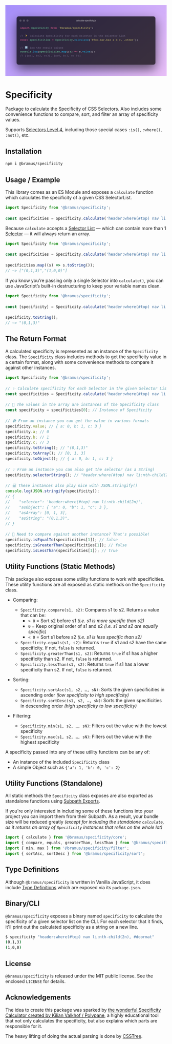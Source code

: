 ![Calculate CSS Specificity](./screenshots/calculate-specificity.png)

# Specificity

Package to calculate the Specificity of CSS Selectors. Also includes some convenience functions to compare, sort, and filter an array of specificity values.

Supports [Selectors Level 4](https://www.w3.org/TR/selectors-4/), including those special cases `:is()`, `:where()`, `:not()`, etc.

## Installation

```bash
npm i @bramus/specificity
```

## Usage / Example

This library comes as an ES Module and exposes a `calculate` function which calculates the specificity of a given CSS SelectorList.

```js
import Specificity from '@bramus/specificity';

const specificities = Specificity.calculate('header:where(#top) nav li:nth-child(2n), #doormat');
```

Because `calculate` accepts a [Selector List](https://www.w3.org/TR/selectors-4/#grouping) — which can contain more than 1 [Selector](https://www.w3.org/TR/selectors-4/#selector) — it will always return an array.

```js
import Specificity from '@bramus/specificity';

const specificities = Specificity.calculate('header:where(#top) nav li:nth-child(2n), #doormat');

specificities.map((s) => s.toString());
// ~> ["(0,1,3)","(1,0,0)"]
```

If you know you’re passing only a single Selector into `calculate()`, you can use JavaScript’s built-in destructuring to keep your variable names clean.

```js
import Specificity from '@bramus/specificity';

const [specificity] = Specificity.calculate('header:where(#top) nav li:nth-child(2n)');

specificity.toString();
// ~> "(0,1,3)"
```

## The Return Format

A calculated specificity is represented as an instance of the `Specificity` class. The `Specificity` class includes methods to get the specificity value in a certain format, along with some convenience methods to compare it against other instances.

```js
import Specificity from '@bramus/specificity';

// ✨ Calculate specificity for each Selector in the given Selector List
const specificities = Specificity.calculate('header:where(#top) nav li:nth-child(2n), #doormat');

// 🚚 The values in the array are instances of the Specificity class
const specificity = specificities[0]; // Instance of Specificity

// 🛠 From an instance you can get the value in various formats
specificity.value; // { a: 0, b: 1, c: 3 }
specificity.a; // 0
specificity.b; // 1
specificity.c; // 3
specificity.toString(); // "(0,1,3)"
specificity.toArray(); // [0, 1, 3]
specificity.toObject(); // { a: 0, b: 1, c: 3 }

// 💡 From an instance you can also get the selector (as a String)
specificity.selectorString(); // "header:where(#top) nav li:nth-child(2n)"

// 💻 These instances also play nice with JSON.stringify()
console.log(JSON.stringify(specificity));
// {
//    "selector": 'header:where(#top) nav li:nth-child(2n)',
//    "asObject": { "a": 0, "b": 1, "c": 3 },
//    "asArray": [0, 1, 3],
//    "asString": "(0,1,3)",
// }

// 🔀 Need to compare against another instance? That's possible!
specificity.isEqualTo(specificities[1]); // false
specificity.isGreaterThan(specificities[1]); // false
specificity.isLessThan(specificities[1]); // true
```

## Utility Functions (Static Methods)

This package also exposes some utility functions to work with specificities. These utility functions are all exposed as static methods on the `Specificity` class.

- Comparing:

    - `Specificity.compare(s1, s2)`: Compares s1 to s2. Returns a value that can be:
        - `> 0` = Sort s2 before s1 _(i.e. s1 is more specific than s2)_
        - `0` = Keep original order of s1 and s2 _(i.e. s1 and s2 are equally specific)_
        - `< 0` = Sort s1 before s2 _(i.e. s1 is less specific than s2)_
    - `Specificity.equals(s1, s2)`: Returns `true` if s1 and s2 have the same specificity. If not, `false` is returned.
    - `Specificity.greaterThan(s1, s2)`: Returns `true` if s1 has a higher specificity than s2. If not, `false` is returned.
    - `Specificity.lessThan(s1, s2)`: Returns `true` if s1 has a lower specificity than s2. If not, `false` is returned.

- Sorting:

    - `Specificity.sortAsc(s1, s2, …, sN)`: Sorts the given specificities in ascending order _(low specificity to high specificity)_
    - `Specificity.sortDesc(s1, s2, …, sN)`: Sorts the given specificities in descending order _(high specificity to low specificity)_

- Filtering:
    - `Specificity.min(s1, s2, …, sN)`: Filters out the value with the lowest specificity
    - `Specificity.max(s1, s2, …, sN)`: Filters out the value with the highest specificity

A specificity passed into any of these utility functions can be any of:

- An instance of the included `Specificity` class
- A simple Object such as `{'a': 1, 'b': 0, 'c': 2}`

## Utility Functions (Standalone)

All static methods the `Specificity` class exposes are also exported as standalone functions using [Subpath Exports](https://nodejs.org/api/packages.html#subpath-exports).

If you're only interested in including some of these functions into your project you can import them from their Subpath. As a result, your bundle size will be reduced greatly _(except for including the standalone `calculate`, as it returns an array of `Specificity` instances that relies on the whole lot)_

```js
import { calculate } from '@bramus/specificity/core';
import { compare, equals, greaterThan, lessThan } from '@bramus/specificity/compare';
import { min, max } from '@bramus/specificity/filter';
import { sortAsc, sortDesc } from '@bramus/specificity/sort';
```

## Type Definitions

Although `@bramus/specificity` is written in Vanilla JavaScript, it does include [Type Definitions](https://www.typescriptlang.org/docs/handbook/2/type-declarations.html) which are exposed via its `package.json`.

## Binary/CLI

`@bramus/specificity` exposes a binary named `specificity` to calculate the specificity of a given selector list on the CLI. For each selector that it finds, it'll print out the calculated specificity as a string on a new line.

```bash
$ specificity "header:where(#top) nav li:nth-child(2n), #doormat"
(0,1,3)
(1,0,0)
```

## License

`@bramus/specificity` is released under the MIT public license. See the enclosed `LICENSE` for details.

## Acknowledgements

The idea to create this package was sparked by [the wonderful Specificity Calculator created by Kilian Valkhof / Polypane](https://polypane.app/css-specificity-calculator/), a highly educational tool that not only calculates the specificity, but also explains which parts are responsible for it.

The heavy lifting of doing the actual parsing is done by [CSSTree](https://github.com/csstree/csstree).
